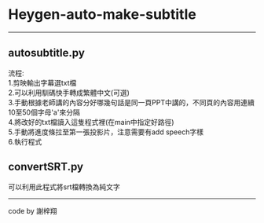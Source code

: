 # Heygen-auto-make-subtitle  
* * *
## **autosubtitle.py**  
流程:  
1.剪映輸出字幕選txt檔  
2.可以利用馴碼快手轉成繁體中文(可選)  
3.手動根據老師講的內容分好哪幾句話是同一頁PPT中講的，不同頁的內容用連續10至50個字母'a'來分隔  
4.將改好的txt檔讀入這隻程式裡(在main中指定好路徑)  
5.手動將進度條拉至第一張投影片，注意需要有add speech字樣  
6.執行程式  
## **convertSRT.py**  
可以利用此程式將srt檔轉換為純文字  
* * *
code by 謝梓翔
